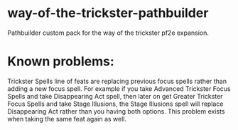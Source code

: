 # way-of-the-trickster-pathbuilder
Pathbuilder custom pack for the way of the trickster pf2e expansion.

# Known problems:
Trickster Spells line of feats are replacing previous focus spells rather than adding a new focus spell. For example if you take Advanced Trickster Focus Spells and take Disappearing Act spell, then later on get Greater Trickster Focus Spells and take Stage Illusions, the Stage Illusions spell will replace Disappearing Act rather than you having both options. This problem exists when taking the same feat again as well.
